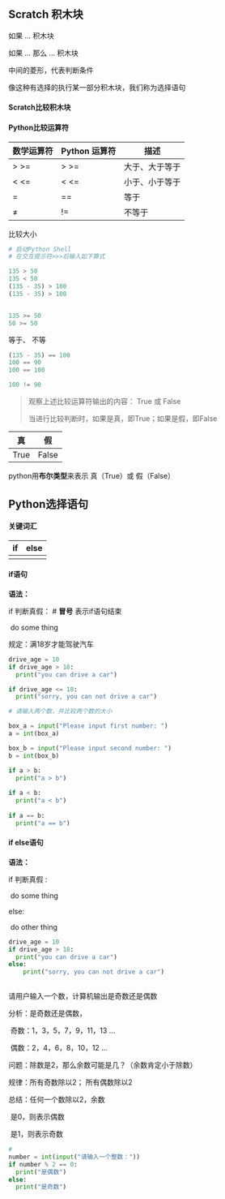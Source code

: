 

## Scratch 积木块

如果 ...  积木块

如果 ... 那么 ... 积木块

中间的菱形，代表判断条件

像这种有选择的执行某一部分积木块，我们称为选择语句

#### Scratch比较积木块

#### Python比较运算符

| 数学运算符 | Python 运算符 | 描述           |
| ---------- | ------------- | -------------- |
| \>    >=   | \>      >=    | 大于、大于等于 |
| <    <=    | <     <=      | 小于、小于等于 |
| =          | ==            | 等于           |
| &ne;       | !=            | 不等于         |

比较大小

```python
# 启动Python Shell
# 在交互提示符>>>后输入如下算式

135 > 50
135 < 50
(135 - 35) > 100
(135 - 35) > 100


135 >= 50
50 >= 50


```

等于、 不等

```python
(135 - 35) == 100
100 == 90
100 == 100

100 != 90
```

> 观察上述比较运算符输出的内容： True 或 False
>
> 当进行比较判断时，如果是真，即True；如果是假，即False



|  真  |  假   |
| :--: | :---: |
| True | False |

python用**布尔类型**来表示 真（True）或 假（False）



## Python选择语句

#### 关键词汇

| if   | else |
| ---- | ---- |
|      |      |

#### if语句

**语法：** 

if 判断真假：  # **冒号** 表示if语句结束

​		do some thing



规定：满18岁才能驾驶汽车

```python
drive_age = 10
if drive_age > 18:
  print("you can drive a car")

if drive_age <= 18:
  print("sorry, you can not drive a car")
```



```python
# 请输入两个数，并比较两个数的大小

box_a = input("Please input first number: ")
a = int(box_a)

box_b = input("Please input second number: ")
b = int(box_b)

if a > b:
  print("a > b")
  
if a < b:
  print("a < b")
  
if a == b:
  print("a == b")
```



#### if else语句

**语法：** 

if 判断真假 :

​		do some thing

else:

​		do other thing

```python
drive_age = 10
if drive_age > 18:
  print("you can drive a car")
else:
	print("sorry, you can not drive a car")
  
```

请用户输入一个数，计算机输出是奇数还是偶数

分析：是奇数还是偶数，

​			奇数：1，3，5，7，9，11，13 ...

​			偶数：2，4，6，8，10，12 ...

问题：除数是2，那么余数可能是几？（余数肯定小于除数）

规律：所有奇数除以2； 所有偶数除以2

总结：任何一个数除以2，余数

​			是0，则表示偶数

​			是1，则表示奇数

```python
# 
number = int(input("请输入一个整数："))
if number % 2 == 0:
  print("是偶数")
else:
  print("是奇数")


```

